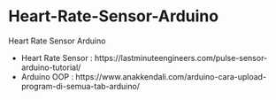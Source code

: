 # Heart-Rate-Sensor-Arduino
Heart Rate Sensor Arduino

<ul>
  <li>Heart Rate Sensor : https://lastminuteengineers.com/pulse-sensor-arduino-tutorial/</li>
  <li>Arduino OOP : https://www.anakkendali.com/arduino-cara-upload-program-di-semua-tab-arduino/</li>
</ul>
